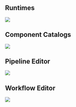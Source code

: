 ## Runtimes

![](./plantuml/sequence/runtimes.svg)



## Component Catalogs

![](./plantuml/sequence/component_catalogs.svg)



## Pipeline Editor

![](./plantuml/sequence/pipeline_editor.svg)



## Workflow Editor

![](./plantuml/sequence/workflow_editor.svg)